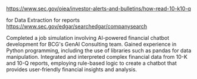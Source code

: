 https://www.sec.gov/oiea/investor-alerts-and-bulletins/how-read-10-k10-q

for Data Extraction for reports 
https://www.sec.gov/edgar/searchedgar/companysearch

Completed a job simulation involving AI-powered financial chatbot development for BCG's GenAI Consulting team.
Gained experience in Python programming, including the use of libraries such as pandas for data manipulation.
Integrated and interpreted complex financial data from 10-K and 10-Q reports, employing rule-based logic to create a chatbot that provides user-friendly financial insights and analysis.
